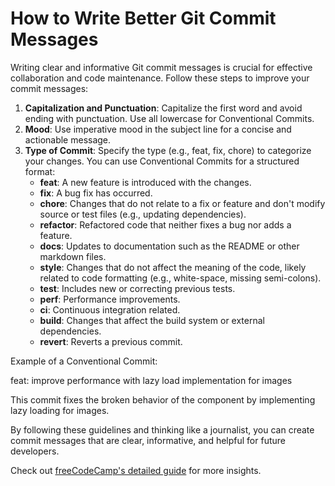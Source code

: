 # How to Write Better Git Commit Messages

Writing clear and informative Git commit messages is crucial for effective collaboration and code maintenance. Follow these steps to improve your commit messages:

1. **Capitalization and Punctuation**: Capitalize the first word and avoid ending with punctuation. Use all lowercase for Conventional Commits.
2. **Mood**: Use imperative mood in the subject line for a concise and actionable message.
3. **Type of Commit**: Specify the type (e.g., feat, fix, chore) to categorize your changes. You can use Conventional Commits for a structured format:
   - **feat**: A new feature is introduced with the changes.
   - **fix**: A bug fix has occurred.
   - **chore**: Changes that do not relate to a fix or feature and don't modify source or test files (e.g., updating dependencies).
   - **refactor**: Refactored code that neither fixes a bug nor adds a feature.
   - **docs**: Updates to documentation such as the README or other markdown files.
   - **style**: Changes that do not affect the meaning of the code, likely related to code formatting (e.g., white-space, missing semi-colons).
   - **test**: Includes new or correcting previous tests.
   - **perf**: Performance improvements.
   - **ci**: Continuous integration related.
   - **build**: Changes that affect the build system or external dependencies.
   - **revert**: Reverts a previous commit.

Example of a Conventional Commit:

feat: improve performance with lazy load implementation for images

This commit fixes the broken behavior of the component by implementing lazy loading for images.

By following these guidelines and thinking like a journalist, you can create commit messages that are clear, informative, and helpful for future developers.

Check out [freeCodeCamp's detailed guide](https://www.freecodecamp.org/news/writing-good-commit-messages-a-practical-guide/) for more insights.